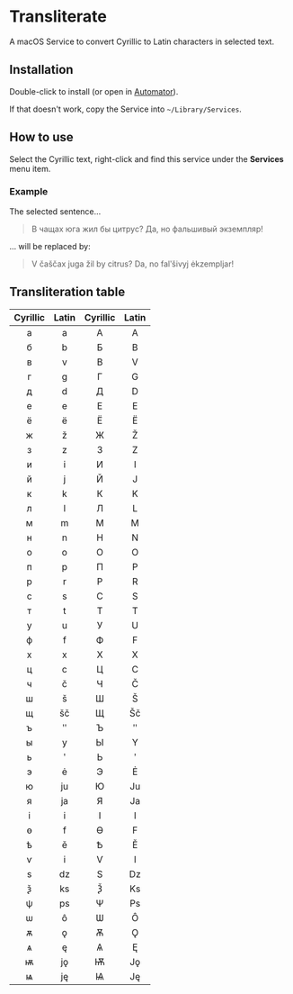 # Transliterate

A macOS Service to convert Cyrillic to Latin characters in selected text.


## Installation

Double-click to install (or open in [Automator](https://support.apple.com/guide/automator/welcome/mac)). 

If that doesn't work, copy the Service into `~/Library/Services`.

## How to use

Select the Cyrillic text, right-click and find this service under the **Services** menu item. 

### Example

The selected sentence…

> В чащах юга жил бы цитрус? Да, но фальшивый экземпляр!

… will be replaced by:

> V čaščax juga žil by citrus? Da, no falʹšivyj ėkzempljar!

## Transliteration table

| Cyrillic | Latin | Cyrillic | Latin |
| :---: | :---: | :---: | :---: |
| а | a  | А | A  |
| б | b  | Б | B  |
| в | v  | В | V  |
| г | g  | Г | G  |
| д | d  | Д | D  |
| е | e  | Е | E  |
| ё | ë  | Ё | Ë  |
| ж | ž  | Ж | Ž  |
| з | z  | З | Z  |
| и | i  | И | I  |
| й | j  | Й | J  |
| к | k  | К | K  |
| л | l  | Л | L  |
| м | m  | М | M  |
| н | n  | Н | N  |
| о | o  | О | O  |
| п | p  | П | P  |
| р | r  | Р | R  |
| с | s  | С | S  |
| т | t  | Т | T  |
| у | u  | У | U  |
| ф | f  | Ф | F  |
| х | x  | Х | X  |
| ц | c  | Ц | C  |
| ч | č  | Ч | Č  |
| ш | š  | Ш | Š  |
| щ | šč | Щ | Šč |
| ъ | ʺ  | Ъ | ʺ  |
| ы | y  | Ы | Y  |
| ь | ʹ  | Ь | ʹ  |
| э | ė  | Э | Ė  |
| ю | ju | Ю | Ju |
| я | ja | Я | Ja |
| і | i  | І | I  |
| ѳ | f  | Ѳ | F  |
| ѣ | ě  | Ѣ | Ě  |
| ѵ | i  | Ѵ | I  |
| ѕ | dz | Ѕ | Dz |
| ѯ | ks | Ѯ | Ks |
| ѱ | ps | Ѱ | Ps |
| ѡ | ô  | Ѡ | Ô  |
| ѫ | ǫ  | Ѫ | Ǫ  |
| ѧ | ę  | Ѧ | Ę  |
| ѭ | jǫ | Ѭ | Jǫ |
| ѩ | ję | Ѩ | Ję |
